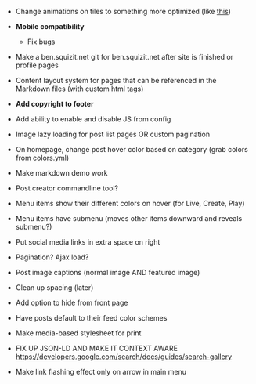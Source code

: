 * Change animations on tiles to something more optimized (like [this](https://go.deviantart.com/journal/Atomic-Blonde-Fan-Art-Contest-Semi-Finalists-713235990))

* **Mobile compatibility**
  * Fix bugs
* Make a ben.squizit.net git for ben.squizit.net after site is finished or profile pages
* Content layout system for pages that can be referenced in the Markdown files (with custom html tags)
* **Add copyright to footer**
* Add ability to enable and disable JS from config
* Image lazy loading for post list pages OR custom pagination
* On homepage, change post hover color based on category (grab colors from colors.yml)
* Make markdown demo work
* Post creator commandline tool?
* Menu items show their different colors on hover (for Live, Create, Play)
* Menu items have submenu (moves other items downward and reveals submenu?)
* Put social media links in extra space on right
* Pagination? Ajax load?
* Post image captions (normal image AND featured image)
* Clean up spacing (later)
* Add option to hide from front page
* Have posts default to their feed color schemes
* Make media-based stylesheet for print
* FIX UP JSON-LD AND MAKE IT CONTEXT AWARE https://developers.google.com/search/docs/guides/search-gallery
* Make link flashing effect only on arrow in main menu

